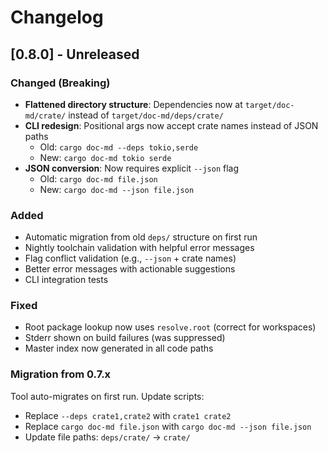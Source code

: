 # Changelog

## [0.8.0] - Unreleased

### Changed (Breaking)
- **Flattened directory structure**: Dependencies now at `target/doc-md/crate/` instead of `target/doc-md/deps/crate/`
- **CLI redesign**: Positional args now accept crate names instead of JSON paths
  - Old: `cargo doc-md --deps tokio,serde`
  - New: `cargo doc-md tokio serde`
- **JSON conversion**: Now requires explicit `--json` flag
  - Old: `cargo doc-md file.json`
  - New: `cargo doc-md --json file.json`

### Added
- Automatic migration from old `deps/` structure on first run
- Nightly toolchain validation with helpful error messages
- Flag conflict validation (e.g., `--json` + crate names)
- Better error messages with actionable suggestions
- CLI integration tests

### Fixed
- Root package lookup now uses `resolve.root` (correct for workspaces)
- Stderr shown on build failures (was suppressed)
- Master index now generated in all code paths

### Migration from 0.7.x
Tool auto-migrates on first run. Update scripts:
- Replace `--deps crate1,crate2` with `crate1 crate2`
- Replace `cargo doc-md file.json` with `cargo doc-md --json file.json`
- Update file paths: `deps/crate/` → `crate/`
